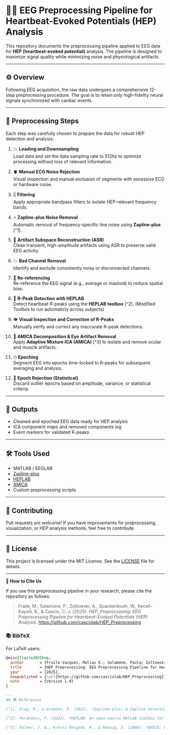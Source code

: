 # 🧠💓 EEG Preprocessing Pipeline for Heartbeat-Evoked Potentials (HEP) Analysis

This repository documents the preprocessing pipeline applied to EEG data for **HEP (heartbeat-evoked potential)** analysis. The pipeline is designed to maximize signal quality while minimizing noise and physiological artifacts.

---

## ⚙️ Overview

Following EEG acquisition, the raw data undergoes a comprehensive 12-step preprocessing procedure. The goal is to retain only high-fidelity neural signals synchronized with cardiac events.

---

## 🔬 Preprocessing Steps

Each step was carefully chosen to prepare the data for robust HEP detection and analysis:

1. 📉 **Loading and Downsampling**  
   Load data and set the data sampling rate to 512hz to optimize processing without loss of relevant information.

2. 🫀 **Manual ECG Noise Rejection**  
   Visual inspection and manual exclusion of segments with excessive ECG or hardware noise.

3. 🎚 **Filtering**  
   Apply appropriate bandpass filters to isolate HEP-relevant frequency bands.

4. ⚡ **Zapline-plus Noise Removal**  
   Automatic removal of frequency-specific line noise using **Zapline-plus** [^1].

5. 🧼 **Artifact Subspace Reconstruction (ASR)**  
   Clean transient, high-amplitude artifacts using ASR to preserve valid EEG activity.

6. 📉 **Bad Channel Removal**  
   Identify and exclude consistently noisy or disconnected channels.

7. 🔌 **Re-referencing**  
   Re-reference the EEG signal (e.g., average or mastoid) to reduce spatial bias.

8. 💓 **R-Peak Detection with HEPLAB**  
   Detect heartbeat R-peaks using the **HEPLAB toolbox** [^2]. (Modified Toolbox to run automaticly across subjects)

9. 👁 **Visual Inspection and Correction of R-Peaks**  
   Manually verify and correct any inaccurate R-peak detections.

10. 🧠 **AMICA Decomposition & Eye Artifact Removal**  
    Apply **Adaptive Mixture ICA (AMICA)** [^3] to isolate and remove ocular and muscle artifacts.

11. ⏱ **Epoching**  
    Segment EEG into epochs time-locked to R-peaks for subsequent averaging and analysis.

12. 🧹 **Epoch Rejection (Statistical)**  
    Discard outlier epochs based on amplitude, variance, or statistical criteria.

---

## 📁 Outputs

- Cleaned and epoched EEG data ready for HEP analysis  
- ICA component maps and removed components log  
- Event markers for validated R-peaks

---

## 🛠 Tools Used

- MATLAB / EEGLAB  
- [Zapline-plus](https://github.com/MariusKlug/zapline-plus)  
- [HEPLAB](https://github.com/perakakis/HEPLAB)  
- [AMICA](https://sccn.ucsd.edu/~jason/amicaweb.html)  
- Custom preprocessing scripts

---

## 🤝 Contributing

Pull requests are welcome! If you have improvements for preprocessing, visualization, or HEP analysis methods, feel free to contribute.

---

## 📄 License

This project is licensed under the MIT License. See the [LICENSE](LICENSE) file for details.

---

📌 **How to Cite Us**

If you use this preprocessing pipeline in your research, please cite the repository as follows:

> Fraile, M., Salamone, P., Zoltowski, A., Quackenbush, W., Keceli-Kaysili, B., & Cascio, C. J. (2025). *HEP_Preprocessing: EEG Preprocessing Pipeline for Heartbeat-Evoked Potentials (HEP) Analysis*. https://github.com/casciolab/HEP_Preprocessing

### 📚 BibTeX

For LaTeX users:

```bibtex
@misc{fraile2025hep,
  author       = {Fraile-Vazquez, Matias E.; Salamone, Paula; Zoltowski, Alisa; Quackenbush, William; Keceli-Kaysili, Bahar; Cascio, Carissa J.},
  title        = {HEP_Preprocessing: EEG Preprocessing Pipeline for Heartbeat-Evoked Potentials (HEP) Analysis},
  year         = {2025},
  howpublished = {\url{https://github.com/casciolab/HEP_Preprocessing}},
  note         = {Version 1.0}
}

---
## 📚 References

[^1]: Klug, M., & Gramann, K. (2021). *Zapline-plus: A Zapline extension for automatic and adaptive removal of frequency-specific noise artifacts in EEG data*. [DOI / Link]

[^2]: Perakakis, P. (2022). *HEPLAB: An open-source MATLAB toolbox for heartbeat-evoked potential analysis*. Available at: [https://github.com/perakakis/HEPLAB](https://github.com/perakakis/HEPLAB)

[^3]: Palmer, J. A., Kreutz-Delgado, K., & Makeig, S. (2008). *AMICA: An adaptive mixture of independent component analyzers with shared components*. [DOI / Link]

